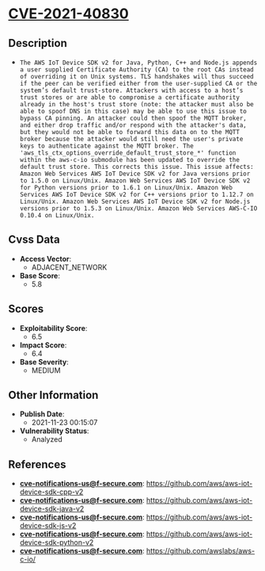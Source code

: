 
# [CVE-2021-40830](https://github.com/aws/aws-iot-device-sdk-cpp-v2)

## Description

- `The AWS IoT Device SDK v2 for Java, Python, C++ and Node.js appends a user supplied Certificate Authority (CA) to the root CAs instead of overriding it on Unix systems. TLS handshakes will thus succeed if the peer can be verified either from the user-supplied CA or the system’s default trust-store. Attackers with access to a host’s trust stores or are able to compromise a certificate authority already in the host's trust store (note: the attacker must also be able to spoof DNS in this case) may be able to use this issue to bypass CA pinning. An attacker could then spoof the MQTT broker, and either drop traffic and/or respond with the attacker's data, but they would not be able to forward this data on to the MQTT broker because the attacker would still need the user's private keys to authenticate against the MQTT broker. The 'aws_tls_ctx_options_override_default_trust_store_*' function within the aws-c-io submodule has been updated to override the default trust store. This corrects this issue. This issue affects: Amazon Web Services AWS IoT Device SDK v2 for Java versions prior to 1.5.0 on Linux/Unix. Amazon Web Services AWS IoT Device SDK v2 for Python versions prior to 1.6.1 on Linux/Unix. Amazon Web Services AWS IoT Device SDK v2 for C++ versions prior to 1.12.7 on Linux/Unix. Amazon Web Services AWS IoT Device SDK v2 for Node.js versions prior to 1.5.3 on Linux/Unix. Amazon Web Services AWS-C-IO 0.10.4 on Linux/Unix.`

## Cvss Data

- **Access Vector**:
  - ADJACENT_NETWORK
- **Base Score**:
  - 5.8

## Scores

- **Exploitability Score**:
  - 6.5
- **Impact Score**:
  - 6.4
- **Base Severity**:
  - MEDIUM

## Other Information

- **Publish Date**:
  - 2021-11-23 00:15:07
- **Vulnerability Status**:
  - Analyzed

## References

- **cve-notifications-us@f-secure.com**: https://github.com/aws/aws-iot-device-sdk-cpp-v2
- **cve-notifications-us@f-secure.com**: https://github.com/aws/aws-iot-device-sdk-java-v2
- **cve-notifications-us@f-secure.com**: https://github.com/aws/aws-iot-device-sdk-js-v2
- **cve-notifications-us@f-secure.com**: https://github.com/aws/aws-iot-device-sdk-python-v2
- **cve-notifications-us@f-secure.com**: https://github.com/awslabs/aws-c-io/
